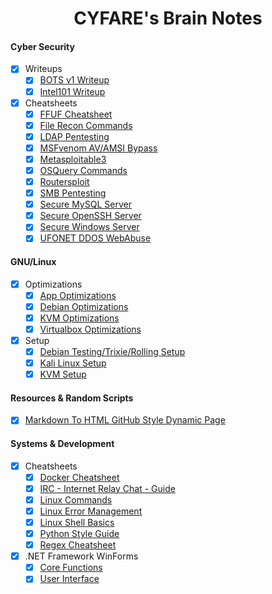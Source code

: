 <h1 align="center">CYFARE's Brain Notes</h1>

#### Cyber Security

- [x] Writeups
	- [x] [BOTS v1 Writeup](https://github.com/CYFARE/Brain-Notes/blob/main/CyberSec/BOTSv1_Writeup.md)
	- [x] [Intel101 Writeup](https://github.com/CYFARE/Brain-Notes/blob/main/CyberSec/Intel101_Writeup.md)
- [x] Cheatsheets
	- [x] [FFUF Cheatsheet](https://github.com/CYFARE/Brain-Notes/blob/main/CyberSec/FFUF%20Cheatsheet.md)
	- [x] [File Recon Commands](https://github.com/CYFARE/Brain-Notes/blob/main/CyberSec/File%20Recon%20Commands.md)
	- [x] [LDAP Pentesting](https://github.com/CYFARE/Brain-Notes/blob/main/CyberSec/LDAP%20Pentesting.md)
	- [x] [MSFvenom AV/AMSI Bypass](https://github.com/CYFARE/Brain-Notes/blob/main/CyberSec/MSFvenom%20Bypass.md)
	- [x] [Metasploitable3](https://github.com/CYFARE/Brain-Notes/blob/main/CyberSec/Metasploitable3.md)
	- [x] [OSQuery Commands](https://github.com/CYFARE/Brain-Notes/blob/main/CyberSec/OSQuery%20Commands.md)
	- [x] [Routersploit](https://github.com/CYFARE/Brain-Notes/blob/main/CyberSec/Routersploit.md)
	- [x] [SMB Pentesting](https://github.com/CYFARE/Brain-Notes/blob/main/CyberSec/SMB%20Pentesting.md)
	- [x] [Secure MySQL Server](https://github.com/CYFARE/Brain-Notes/blob/main/CyberSec/Secure%20MySQL%20Server.md)
	- [x] [Secure OpenSSH Server](https://github.com/CYFARE/Brain-Notes/blob/main/CyberSec/Secure%20OpenSSH%20Server.md)
	- [x] [Secure Windows Server](https://github.com/CYFARE/Brain-Notes/blob/main/CyberSec/Secure%20Windows%20SMB%20Server.md)
	- [x] [UFONET DDOS WebAbuse](https://github.com/CYFARE/Brain-Notes/blob/main/CyberSec/Ufonet.md)

#### GNU/Linux

- [x] Optimizations
	- [x] [App Optimizations](https://github.com/CYFARE/Brain-Notes/blob/main/LinuxPro/Optimizations/App%20Optimizations.md)
	- [x] [Debian Optimizations](https://github.com/CYFARE/Brain-Notes/blob/main/LinuxPro/Optimizations/Debian%20Optimizations.md)
	- [x] [KVM Optimizations](https://github.com/CYFARE/Brain-Notes/blob/main/LinuxPro/Optimizations/KVM%20Optimization.md)
	- [x] [Virtualbox Optimizations](https://github.com/CYFARE/Brain-Notes/blob/main/LinuxPro/Optimizations/VirtualBox%20Optimizations.md)
- [x] Setup
	- [x] [Debian Testing/Trixie/Rolling Setup](https://github.com/CYFARE/Brain-Notes/blob/main/LinuxPro/Setup/Debian%20Install%20Guide.md)
	- [x] [Kali Linux Setup](https://github.com/CYFARE/Brain-Notes/blob/main/LinuxPro/Setup/HaxKali.md)
	- [x] [KVM Setup](https://github.com/CYFARE/Brain-Notes/blob/main/LinuxPro/Setup/KVM%20Setup.md)

#### Resources & Random Scripts

- [x] [Markdown To HTML GitHub Style Dynamic Page](https://github.com/CYFARE/Brain-Notes/blob/main/Misc/Markdown_to_HTML_GitHubStyled.html)

#### Systems & Development

- [x] Cheatsheets
	- [x] [Docker Cheatsheet](https://github.com/CYFARE/Brain-Notes/blob/main/SysDev/Cheatsheets/Docker%20Cheatsheet.md)
	- [x] [IRC - Internet Relay Chat - Guide](https://github.com/CYFARE/Brain-Notes/blob/main/SysDev/Cheatsheets/IRC%20Guide.md)
	- [x] [Linux Commands](https://github.com/CYFARE/Brain-Notes/blob/main/SysDev/Cheatsheets/Linux%20Commands.md)
	- [x] [Linux Error Management](https://github.com/CYFARE/Brain-Notes/blob/main/SysDev/Cheatsheets/Linux%20Error%20Management.md)
	- [x] [Linux Shell Basics](https://github.com/CYFARE/Brain-Notes/blob/main/SysDev/Cheatsheets/Linux%20Shell%20Basics.md)
	- [x] [Python Style Guide](https://github.com/CYFARE/Brain-Notes/blob/main/SysDev/Cheatsheets/Python%20Style%20Guide.md)
	- [x] [Regex Cheatsheet](https://github.com/CYFARE/Brain-Notes/blob/main/SysDev/Cheatsheets/Regex%20Cheatsheet.md)
- [x] .NET Framework WinForms
	- [x] [Core Functions](https://github.com/CYFARE/Brain-Notes/blob/main/SysDev/DotNET%20WinForms/Core%20Functions.md)
	- [x] [User Interface](https://github.com/CYFARE/Brain-Notes/blob/main/SysDev/DotNET%20WinForms/User%20Interface.md)
